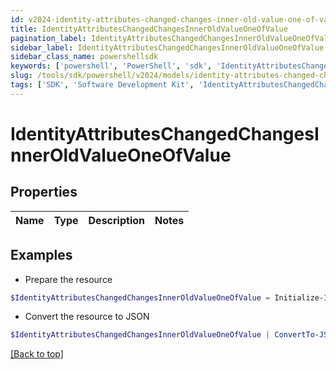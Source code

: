 ```yaml
---
id: v2024-identity-attributes-changed-changes-inner-old-value-one-of-value
title: IdentityAttributesChangedChangesInnerOldValueOneOfValue
pagination_label: IdentityAttributesChangedChangesInnerOldValueOneOfValue
sidebar_label: IdentityAttributesChangedChangesInnerOldValueOneOfValue
sidebar_class_name: powershellsdk
keywords: ['powershell', 'PowerShell', 'sdk', 'IdentityAttributesChangedChangesInnerOldValueOneOfValue', 'V2024IdentityAttributesChangedChangesInnerOldValueOneOfValue'] 
slug: /tools/sdk/powershell/v2024/models/identity-attributes-changed-changes-inner-old-value-one-of-value
tags: ['SDK', 'Software Development Kit', 'IdentityAttributesChangedChangesInnerOldValueOneOfValue', 'V2024IdentityAttributesChangedChangesInnerOldValueOneOfValue']
---
```



# IdentityAttributesChangedChangesInnerOldValueOneOfValue

## Properties

Name | Type | Description | Notes
------------ | ------------- | ------------- | -------------

## Examples

- Prepare the resource
```powershell
$IdentityAttributesChangedChangesInnerOldValueOneOfValue = Initialize-IdentityAttributesChangedChangesInnerOldValueOneOfValue 
```

- Convert the resource to JSON
```powershell
$IdentityAttributesChangedChangesInnerOldValueOneOfValue | ConvertTo-JSON
```


[[Back to top]](#) 

